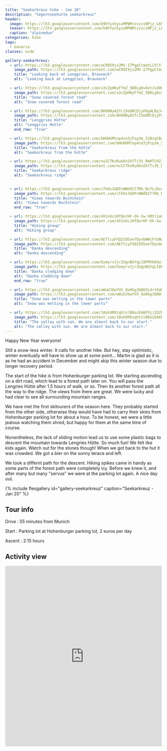 ```yaml
---
title: "Seekarkreuz hike - Jan 20"
description: "tegernseehutte seekarkreuz"
header:
  image: https://lh3.googleusercontent.com/b9hYyn5ysuMPWRtzxzcsNPjz_L66vSQt36dO0GZZil25Bj40-PMOBVq8aYIhPQm69EJpuV2ANcwa-Th59oeZ1hpQ2oBEoTLAMMutpxlwAoABYfqRWu34Js5NX8KxDSQ7M2Xb0UTS5SYhK7UBPjHM8X8rd_K_IFED2PrlpPRYxT4P3Mpt_EXsokXaXKkmicQMowqas0Rd4d1VT8pg6Mre-ttZw7GfgmkudOwiYChjLZOI7iuNAXxB-YSvpUuwqTRmk7h0jbEESR1NFfRJHhCFvMf20lrKOLm-M28M0IIKuOCsSsmi4stmeT501DLQqhbGJaqc_ZIqEaYo8z81owXBSALe8ifknpQ9tktX5lOcqBqt2CjgOJ92deNnf7NEm1N1rRUXaOwJdJpUQjrQM3UKWPj7Dm1S4D7iH3tZ_D6S_UCJ9T5HK9pvCuoD7Ojxez1W0sGwdACMHOnbKd1R9TeMBzV0HHUkWh8M_lSl2S2TZ-q_MJAfBLqcCKQT6svVhMJhFYAtQO77uoioRAWod_cRlxQf51o7SFCpIOSykPkygq7VLpp_tLixwdxF-5BIG6nnx9y-btV955qSIBNbAPfKKgjnkmomZpsHGwv4oETEYXG1yhyOXLc6IRSXuXswusrV93odeMy3CWaymTBGGrcbv9--kSErV2gR1Sf6kq7rdZTRrm6vZJakIo5uLq6izq813eamuNpddoGw5jzpZ2NDsb1ITBazpguBW9_1RqAc4SzEiCemCQ=w2016-h1512-no
  teaser: https://lh3.googleusercontent.com/b9hYyn5ysuMPWRtzxzcsNPjz_L66vSQt36dO0GZZil25Bj40-PMOBVq8aYIhPQm69EJpuV2ANcwa-Th59oeZ1hpQ2oBEoTLAMMutpxlwAoABYfqRWu34Js5NX8KxDSQ7M2Xb0UTS5SYhK7UBPjHM8X8rd_K_IFED2PrlpPRYxT4P3Mpt_EXsokXaXKkmicQMowqas0Rd4d1VT8pg6Mre-ttZw7GfgmkudOwiYChjLZOI7iuNAXxB-YSvpUuwqTRmk7h0jbEESR1NFfRJHhCFvMf20lrKOLm-M28M0IIKuOCsSsmi4stmeT501DLQqhbGJaqc_ZIqEaYo8z81owXBSALe8ifknpQ9tktX5lOcqBqt2CjgOJ92deNnf7NEm1N1rRUXaOwJdJpUQjrQM3UKWPj7Dm1S4D7iH3tZ_D6S_UCJ9T5HK9pvCuoD7Ojxez1W0sGwdACMHOnbKd1R9TeMBzV0HHUkWh8M_lSl2S2TZ-q_MJAfBLqcCKQT6svVhMJhFYAtQO77uoioRAWod_cRlxQf51o7SFCpIOSykPkygq7VLpp_tLixwdxF-5BIG6nnx9y-btV955qSIBNbAPfKKgjnkmomZpsHGwv4oETEYXG1yhyOXLc6IRSXuXswusrV93odeMy3CWaymTBGGrcbv9--kSErV2gR1Sf6kq7rdZTRrm6vZJakIo5uLq6izq813eamuNpddoGw5jzpZ2NDsb1ITBazpguBW9_1RqAc4SzEiCemCQ=w800-h300-no
  caption: "alpineduo"
categories: hike
tags:
  - bavaria
classes: wide

gallery-seekarkreuz:
  - url: https://lh3.googleusercontent.com/wCR9I9js2MV-I7PgpCtmaYLiVlY3r66zlMp1SajoYzBqYC7QboWU_YSQvn2i2BgaELzdqk6l9KkcX42o8KaJL4RebTaLxyqkMlK350RriNDO_LunL7xRV1bNRjuq_mHK3yS7vt6Lcf9iF5yp7ZXZNoQD7r4oDO1Q1MLHje7SzPsr_KcKx-OmtOPMadzWjENg6nnvxxfCji21luT2-DFuJOwRsZNiW3JIe_0Rxf4j0nmRsawxNbZjMDabGIYB-3aBHX9mOgMaGsII_TeXKY7i-Aa2UkCGCDFo2uoR4wv1_w3jWr8Z2FbaJK8oOBgDtJyb-W5A14Fe5AZONM8EwPhw1qUukmfSDou2YkrTilz1cR0Mgi3vZzU4x2CLP8cAnoT5q8wBopwjMtnKYPjysx1Jou_4IiWTXA2QZd97KwRnHhyliBFxLzWSq0Fx2QhmUxgPxQUZ9Duz_5PArlmd6DeVn_XX_m7FV4XWIqu7uOTTr2IGhoERlJVyZvDEf59sCae7pUMhKdwrVsqoxD1rnsmq3fztYBfFWI7tulZEqgMOGInrEP87_8R5eWS9xAmmGt-5ujH67aC_oBH-fk5uGY06yJ765Pluu2e0KHXrLgZkp2AKfkSCId55ta-Qig1Yku1UOAITAhrP4Hw345vIccP7TXNJgC_b4CV0DChUhkdcyCjptk398vBNnyBOkEMrWexr6swRCxNP2GiNNyOL-CnFCFlHG0K_C65GKasCbj5_yysbt-WxWA=w2016-h1512-no
    image_path: https://lh3.googleusercontent.com/wCR9I9js2MV-I7PgpCtmaYLiVlY3r66zlMp1SajoYzBqYC7QboWU_YSQvn2i2BgaELzdqk6l9KkcX42o8KaJL4RebTaLxyqkMlK350RriNDO_LunL7xRV1bNRjuq_mHK3yS7vt6Lcf9iF5yp7ZXZNoQD7r4oDO1Q1MLHje7SzPsr_KcKx-OmtOPMadzWjENg6nnvxxfCji21luT2-DFuJOwRsZNiW3JIe_0Rxf4j0nmRsawxNbZjMDabGIYB-3aBHX9mOgMaGsII_TeXKY7i-Aa2UkCGCDFo2uoR4wv1_w3jWr8Z2FbaJK8oOBgDtJyb-W5A14Fe5AZONM8EwPhw1qUukmfSDou2YkrTilz1cR0Mgi3vZzU4x2CLP8cAnoT5q8wBopwjMtnKYPjysx1Jou_4IiWTXA2QZd97KwRnHhyliBFxLzWSq0Fx2QhmUxgPxQUZ9Duz_5PArlmd6DeVn_XX_m7FV4XWIqu7uOTTr2IGhoERlJVyZvDEf59sCae7pUMhKdwrVsqoxD1rnsmq3fztYBfFWI7tulZEqgMOGInrEP87_8R5eWS9xAmmGt-5ujH67aC_oBH-fk5uGY06yJ765Pluu2e0KHXrLgZkp2AKfkSCId55ta-Qig1Yku1UOAITAhrP4Hw345vIccP7TXNJgC_b4CV0DChUhkdcyCjptk398vBNnyBOkEMrWexr6swRCxNP2GiNNyOL-CnFCFlHG0K_C65GKasCbj5_yysbt-WxWA=w400-h300-no
    title: "Looking back at Lenggries, Brauneck"
    alt: "Looking back at Lenggries, Brauneck"

  - url: https://lh3.googleusercontent.com/u3cZpH6yFfmZ_5B8Lg0vXetJsdOQOnQRrEmniIUlSBdcQ_pgrbIH2yYSIiFap2H_h6QN5U18zAV9rA98aily0f7ml21lUqmRNWW1zCB-t_a9C0l-xBJBPRKrwaiXhP37tlyNLqKuPqTcAXhNs2GkBCw0OWagoqkvBKvfKOao1cpOUGwxsyOFa2Svzl7ES7lsH0jiqYrMWrsi9kHOzpJnI8KI843SgVdQQc1giIerF76oDLnEgDKqwibiNXK4k65QBsY2p27YkSE2JQRKulgPPXlqTY9v44Co9UU7yylyl9-QkLCf1aGrHqNB1xPFZeduIpqPyUWUbBe0RWz4qsEy85Qk4IOiCJOjSlgysdnRTKWoSbdF8I_4qxaUQTvfcsJbt1T3qyT6daCs3TGp3EHvAVaq2NCiSenVJCr-V6TDbgZwtBLhUC7npsMNvQ_N7YbfsjfX8whuSrUOmND2SGyIgyWIl2mUbpRMAT9AfG_CXjmA125zOpLvphLkvVLiT8OOGZpAwLRPk5Zo_x6MfWOSEYjGACtKZ2dYbB1Rwke50wnHqiUaB1gNGFL1N7IxBMs3nyeJXs5HwWVRNMVkOLc_zs-YqyfVhSDrzsLthTivczwY4jAfXIF4Tv7i9_9uTnya6bVeob1y2YTy7hUbQWEgkFBuMydm_mm77V8w5twcAGjdoX0VRSL1Vcsw5tr7fJIRsFUlEaTK_Ci_QsjdCTbIWsKJlZr6WcZ9MeAUnxlP6UkcrpxttA=w2016-h1512-no
    image_path: https://lh3.googleusercontent.com/u3cZpH6yFfmZ_5B8Lg0vXetJsdOQOnQRrEmniIUlSBdcQ_pgrbIH2yYSIiFap2H_h6QN5U18zAV9rA98aily0f7ml21lUqmRNWW1zCB-t_a9C0l-xBJBPRKrwaiXhP37tlyNLqKuPqTcAXhNs2GkBCw0OWagoqkvBKvfKOao1cpOUGwxsyOFa2Svzl7ES7lsH0jiqYrMWrsi9kHOzpJnI8KI843SgVdQQc1giIerF76oDLnEgDKqwibiNXK4k65QBsY2p27YkSE2JQRKulgPPXlqTY9v44Co9UU7yylyl9-QkLCf1aGrHqNB1xPFZeduIpqPyUWUbBe0RWz4qsEy85Qk4IOiCJOjSlgysdnRTKWoSbdF8I_4qxaUQTvfcsJbt1T3qyT6daCs3TGp3EHvAVaq2NCiSenVJCr-V6TDbgZwtBLhUC7npsMNvQ_N7YbfsjfX8whuSrUOmND2SGyIgyWIl2mUbpRMAT9AfG_CXjmA125zOpLvphLkvVLiT8OOGZpAwLRPk5Zo_x6MfWOSEYjGACtKZ2dYbB1Rwke50wnHqiUaB1gNGFL1N7IxBMs3nyeJXs5HwWVRNMVkOLc_zs-YqyfVhSDrzsLthTivczwY4jAfXIF4Tv7i9_9uTnya6bVeob1y2YTy7hUbQWEgkFBuMydm_mm77V8w5twcAGjdoX0VRSL1Vcsw5tr7fJIRsFUlEaTK_Ci_QsjdCTbIWsKJlZr6WcZ9MeAUnxlP6UkcrpxttA=w400-h300-no
    title: "Snow covered forest road"
    alt: "Snow covered forest road"

  - url: https://lh3.googleusercontent.com/8H98NyA2fc15eDRCDjyPdg4LRyJoFLwlEA5CfwXMplV2suFRVnDb29_NqM2HHRLlMpHzDNbNVJwYrA-h5eC_0m-Du0MSOVCvMTh_2KO7qMxc1psm5ltP5yZFDgEeIGIlJbHJDNArTaet2cW0HYMUF011MATEceKVvssYyXlVBjRL5chz7wNZ7RURSOZR5Co1_8zqMsgvp8Qdnaq9nS6Sto9qgB7g_3nr6qzcLlON9jCt0Ck7AtZdSHfZDBKJpynNjKclavEMbwUOThtGkXZ8JBPp6PAX5yhDAczEHgHPkl5d6-XPXAxlpE60KOgDuB8wrHijem2x1PmZHhurxQd_OcmbInatGB-Hz7dovb5g-QdKbI22U4EWKKjy8u1NjRhlODxekz1xLAD0QdyzLrQpVWoykWsECzobee8Im-HDM_bDDdOCsXov2R6FB5RfbSd45I1LXhKoS5mZ2OwoxG8qVRaLRU_QHNYbtAdSGlIdqJH4sjyYwlAfs-5IMFp7n7mBMtB1gtuNNvDy0zuP_RkgJsyvWai7a6WXnkfMiY2ZBRALgiqds9yuXeFkM4wnVGxDdQbLBqZaVaalwSqwdKDiwXSdOg6R84RuNTMB1sDRYKp7GcUUqeFlvWrUPDrTm44utN5IuJ2cx8NkJUZceZHczKRbCYeaeCZ1ROXyVNk8-hjb7rw7UwECFjFkmdCKuLswZe6YtLLVBQGuW4LaTO7XaffFECh0NKAEaPjBSE28jqcLOqhfXw=w2016-h1512-no
    image_path: https://lh3.googleusercontent.com/8H98NyA2fc15eDRCDjyPdg4LRyJoFLwlEA5CfwXMplV2suFRVnDb29_NqM2HHRLlMpHzDNbNVJwYrA-h5eC_0m-Du0MSOVCvMTh_2KO7qMxc1psm5ltP5yZFDgEeIGIlJbHJDNArTaet2cW0HYMUF011MATEceKVvssYyXlVBjRL5chz7wNZ7RURSOZR5Co1_8zqMsgvp8Qdnaq9nS6Sto9qgB7g_3nr6qzcLlON9jCt0Ck7AtZdSHfZDBKJpynNjKclavEMbwUOThtGkXZ8JBPp6PAX5yhDAczEHgHPkl5d6-XPXAxlpE60KOgDuB8wrHijem2x1PmZHhurxQd_OcmbInatGB-Hz7dovb5g-QdKbI22U4EWKKjy8u1NjRhlODxekz1xLAD0QdyzLrQpVWoykWsECzobee8Im-HDM_bDDdOCsXov2R6FB5RfbSd45I1LXhKoS5mZ2OwoxG8qVRaLRU_QHNYbtAdSGlIdqJH4sjyYwlAfs-5IMFp7n7mBMtB1gtuNNvDy0zuP_RkgJsyvWai7a6WXnkfMiY2ZBRALgiqds9yuXeFkM4wnVGxDdQbLBqZaVaalwSqwdKDiwXSdOg6R84RuNTMB1sDRYKp7GcUUqeFlvWrUPDrTm44utN5IuJ2cx8NkJUZceZHczKRbCYeaeCZ1ROXyVNk8-hjb7rw7UwECFjFkmdCKuLswZe6YtLLVBQGuW4LaTO7XaffFECh0NKAEaPjBSE28jqcLOqhfXw=w400-h300-no
    title: "Lenggries Hütte"
    alt: "Lenggries Hütte"
    end_row: "true"

  - url: https://lh3.googleusercontent.com/bHGHUMtnp4ze3jPzp3m_52BzqCBaf9OlrP_2Z0_NxRwDPaM528w6iT9F3xoqrLNJM2EqyhCDbHRNUC81DuTB-Wxq42mdMQ-R9kT96bPSvPrBrOomcV44StGqWIJ3bmDRDlzPPXPuYE5KkWRnzBp-bvDAGdHRb9XKpkWyYt-126GG3oG_8Vs5jOPBNGQ8xYRPEM3DdwaiFFC6kXrxLcnFLZNYMI_Y1CJ699jVsMd1DN4EM9Emhv79HEdXgn98m6etqk2A6dYq6aIUkgEAzZIldvSZCBNMVH1nHjqlXGEJo09162xf_O4RZZc294S4dDSa0OG1tSLUR34rGRvirHQot-ZR1x9elxYfSwW_OGqqV61hFUVSQ12fjoKPZEbSeeFflyATS4oDNgsTBxNBo_bBc7LzSEwLAJkYnvBstSFuAO_ZvuudnGXihcefjlot2HFqqL-YtnTj5JiupZQkPGQX_aFt4VxNsvlldBPmMwMu51ZyteEJmEM_5N-ZnZCkFP25rTNU5JlEQAhN0WDFSYXEw5IRjsemcHzU5MAzsZaqkBRVTIUTrFWtFICldeaQ77IxNkcUULfYcfCadLMhZVk0pDizw59AIRrHi09eYQKX4cvlwYBkVZS_XkkgYmu1-5j7eYmUWt2bKYDl4g69Q3w8QArKi7P3KRSqPRye1NKjHx-TGv_USSiD1_H2iMjN6-D4jlmXrHuArfGf_AraHVYe-p0kHjI6rjBpdlU2uhzYxQ4BkW-6eQ=w2016-h1512-no
    image_path: https://lh3.googleusercontent.com/bHGHUMtnp4ze3jPzp3m_52BzqCBaf9OlrP_2Z0_NxRwDPaM528w6iT9F3xoqrLNJM2EqyhCDbHRNUC81DuTB-Wxq42mdMQ-R9kT96bPSvPrBrOomcV44StGqWIJ3bmDRDlzPPXPuYE5KkWRnzBp-bvDAGdHRb9XKpkWyYt-126GG3oG_8Vs5jOPBNGQ8xYRPEM3DdwaiFFC6kXrxLcnFLZNYMI_Y1CJ699jVsMd1DN4EM9Emhv79HEdXgn98m6etqk2A6dYq6aIUkgEAzZIldvSZCBNMVH1nHjqlXGEJo09162xf_O4RZZc294S4dDSa0OG1tSLUR34rGRvirHQot-ZR1x9elxYfSwW_OGqqV61hFUVSQ12fjoKPZEbSeeFflyATS4oDNgsTBxNBo_bBc7LzSEwLAJkYnvBstSFuAO_ZvuudnGXihcefjlot2HFqqL-YtnTj5JiupZQkPGQX_aFt4VxNsvlldBPmMwMu51ZyteEJmEM_5N-ZnZCkFP25rTNU5JlEQAhN0WDFSYXEw5IRjsemcHzU5MAzsZaqkBRVTIUTrFWtFICldeaQ77IxNkcUULfYcfCadLMhZVk0pDizw59AIRrHi09eYQKX4cvlwYBkVZS_XkkgYmu1-5j7eYmUWt2bKYDl4g69Q3w8QArKi7P3KRSqPRye1NKjHx-TGv_USSiD1_H2iMjN6-D4jlmXrHuArfGf_AraHVYe-p0kHjI6rjBpdlU2uhzYxQ4BkW-6eQ=w400-h300-no
    title: "Seekarkreuz from the hütte"
    alt: "Seekarkreuz from the hütte"

  - url: https://lh3.googleusercontent.com/nvICTKxRuGKn2hTTc35_RmRTCHZjg-3R2BFNnWjTSb1z-jj0G1UIfQZMcRlApNa6Nm2W783LlmJE5eyejzYCVPnfDqscYSq9UIbuTbMYhw-2KFW8eZx1rP8sIVu-RdGEyFau-qNea-RZ71stln2cN405c-MvUzc_a4O9_zchwnYzuPSkWC3RZVTTilhI5lZxjJOo26VMHEU4brzkj4wDZGCkfgV8pWLGz4QkpIbS3U6sTxfsW0WFWwJShP8hpSXjH6uYU6PJXMeicO1Aq-E36scpkbRovMuHOdEyvqRd5HAMlTXR3nY4HFLFT34l6Aqtd6Q1Nb34kksMn8gPgV2H5G6guGFWARwrK889Qk6N_HJP5UYEd39qgbKBc54rRdpaA2Ul3EIe9fbSo4k0Y-kKjhOkn1v78IPfgldArrqvV3J_21LOAGOOWp0n-izgFkAZTobUcJ-b4WZCYI_3EVIWT9_jqkZJ_GCCBQzela9F9CBWbHU3by1vyhKJSbgtw15jZhzvS2BCCRTT0d-m8f8hbGJU81PQ0PbKrHtQ8qN5vsse1_GfxvtifyGuTaVPfIz_utq_bzybaPn9KKgjOgK_O9OvI7vLyY4vi46oZd9Hi5PdlOGVhWHQe4uoMJoa0V046bh-3IAWg4ZaB2J0ypRcsHa88tBu8-RG4i1gtlywyhzGF7XefSoBRcqfmEG12inX3Ajv--aWj8aackDQoDyMOIpBesu3JpqAptCmnZRZ11EN-gwA-A=w2016-h1512-no
    image_path: https://lh3.googleusercontent.com/nvICTKxRuGKn2hTTc35_RmRTCHZjg-3R2BFNnWjTSb1z-jj0G1UIfQZMcRlApNa6Nm2W783LlmJE5eyejzYCVPnfDqscYSq9UIbuTbMYhw-2KFW8eZx1rP8sIVu-RdGEyFau-qNea-RZ71stln2cN405c-MvUzc_a4O9_zchwnYzuPSkWC3RZVTTilhI5lZxjJOo26VMHEU4brzkj4wDZGCkfgV8pWLGz4QkpIbS3U6sTxfsW0WFWwJShP8hpSXjH6uYU6PJXMeicO1Aq-E36scpkbRovMuHOdEyvqRd5HAMlTXR3nY4HFLFT34l6Aqtd6Q1Nb34kksMn8gPgV2H5G6guGFWARwrK889Qk6N_HJP5UYEd39qgbKBc54rRdpaA2Ul3EIe9fbSo4k0Y-kKjhOkn1v78IPfgldArrqvV3J_21LOAGOOWp0n-izgFkAZTobUcJ-b4WZCYI_3EVIWT9_jqkZJ_GCCBQzela9F9CBWbHU3by1vyhKJSbgtw15jZhzvS2BCCRTT0d-m8f8hbGJU81PQ0PbKrHtQ8qN5vsse1_GfxvtifyGuTaVPfIz_utq_bzybaPn9KKgjOgK_O9OvI7vLyY4vi46oZd9Hi5PdlOGVhWHQe4uoMJoa0V046bh-3IAWg4ZaB2J0ypRcsHa88tBu8-RG4i1gtlywyhzGF7XefSoBRcqfmEG12inX3Ajv--aWj8aackDQoDyMOIpBesu3JpqAptCmnZRZ11EN-gwA-A=w400-h300-no
    title: "Seekarkreuz ridge"
    alt: "Seekarkreuz ridge"

 
  - url: https://lh3.googleusercontent.com/cfkOs3GDPcWWd91T7Rb_Ns7LiNzchmyE85TM0w9rgjIEJ6yvaNDWcCL2c5LqXGPpRqvNpmvCvKwdCzdAegg0v4HeGxyYcAJ5fyU7n37mjeW0jHV7VnHhgidCsMrrqmOKZFDHYBkLOQCtoZwDNgAA9IYkG3ZvnZuEtMCpFhbudqChmGuu1q8KQ8ApGX2ZXJQFsGxv3Z1wKH96cpdN6hVsibo9_ICFLGnw7fJs0rh4x8oad2chulhGta-8UCrLSVReQVGH29LcKzsaTr15f9IiZgN25KTqZl23VzrCkBspiQjb1X6DHL_dCB9XGGoABKFOE-GsI6cjpd_iWbvFdH5wlXpmB7b34qdaE6RPRxuE2ss42xaKYgZv5yusqjGmr47c1s7SIKcYaurswdj32_8QaYf27Ldpy-XjGHiryjmsCohn7LISKidZXk6O1nv55LuHleOOQE9XBuRdFsxtNcW0H-g5IkwSuN0FckxxMuu68whFhyW8om-uuE7bRP2OpB1Aqw8mG5STj077vUbqDtMkPysnaUNA-TWi3Gk_wihqAx6ohk65yxZxg-Cl0VZr_WOnCFX02s6CourcpJKkmL2HHD2SU89815ivvvmkg0XUuejbXA_oN6JvzO1nihAkjqBQyJmRHjlqu9tzHYWbp1qT25opBOyXZ68nlGCStc-jSqjW0eHzkOqmZqXeCLH9ElbQvxXsCt8j6zwcLz7FYV7XcMG6JFtNdd8BUPfv72PJjCEP9reoeg=w1156-h1540-no
    image_path: https://lh3.googleusercontent.com/cfkOs3GDPcWWd91T7Rb_Ns7LiNzchmyE85TM0w9rgjIEJ6yvaNDWcCL2c5LqXGPpRqvNpmvCvKwdCzdAegg0v4HeGxyYcAJ5fyU7n37mjeW0jHV7VnHhgidCsMrrqmOKZFDHYBkLOQCtoZwDNgAA9IYkG3ZvnZuEtMCpFhbudqChmGuu1q8KQ8ApGX2ZXJQFsGxv3Z1wKH96cpdN6hVsibo9_ICFLGnw7fJs0rh4x8oad2chulhGta-8UCrLSVReQVGH29LcKzsaTr15f9IiZgN25KTqZl23VzrCkBspiQjb1X6DHL_dCB9XGGoABKFOE-GsI6cjpd_iWbvFdH5wlXpmB7b34qdaE6RPRxuE2ss42xaKYgZv5yusqjGmr47c1s7SIKcYaurswdj32_8QaYf27Ldpy-XjGHiryjmsCohn7LISKidZXk6O1nv55LuHleOOQE9XBuRdFsxtNcW0H-g5IkwSuN0FckxxMuu68whFhyW8om-uuE7bRP2OpB1Aqw8mG5STj077vUbqDtMkPysnaUNA-TWi3Gk_wihqAx6ohk65yxZxg-Cl0VZr_WOnCFX02s6CourcpJKkmL2HHD2SU89815ivvvmkg0XUuejbXA_oN6JvzO1nihAkjqBQyJmRHjlqu9tzHYWbp1qT25opBOyXZ68nlGCStc-jSqjW0eHzkOqmZqXeCLH9ElbQvxXsCt8j6zwcLz7FYV7XcMG6JFtNdd8BUPfv72PJjCEP9reoeg=w300-h400-no 
    title: "Views towards Buchstein"
    alt: "Views towards Buchstein"
    end_row: "true"

  - url: https://lh3.googleusercontent.com/4X1nUciHfQorHF-Ok-Sw-SMtl1aQfXW7-W0QzLLb1pHtXyiZVvv1EQZr7dV7KpwZKqyAmfSYs_rH4y-Yx5MC5bsO9gdbaSX1LmMaFjRrd573pdAcq9B66H6lKnDGxnrwHZ3yoTnp35uA5ByKe83p87zMaibuAEeidok0wvC5I9N87hvpVwl2xRihMyvnsSl1sEeuTbYns7157n_rOrTADKLxmNup_HyNAJUaGtPG7VofywK0fmZgHm541pJ6Ao4hG0T9i6ByYKrbatR4bgO8nvYRhMr97e3pfnW9tZoWDlXJ-P3QXzCzdem9f7q7DRpG3Mcv_jno4Dt-hN8dA2yf4vLyIzel_2JdqTZHKXFLToGcplF-K0mAf1D5XuWMlmNlmE5Mv7wWJ8pj0efYXOMtvKCwLhbk8xx1UGPbN_9no7sh38kfvT_K7AhH3aqPt5HfPKR9Q0eGHyIb9iZB13Xbt361NOSkAKkI7uNkqsM7QRgfgDlf6KeeWcolYICqdhcwEeMwSlSmPSH_pakDJb8vNoAYTl2m3BtRHtFnaCR3a3Rc__GaKP1P9FeMbQ3E6doaer_H4K48DgII1cPSC1HpIUvS7WqWvJtw-poldrtlxDoMn2fdivETdrEdTz0x9rH-k-86NTctjW9RSUfgnvnKPh_HTXFh6DiECfVvOjxroa3JQ3kf-1T0_aUZh8pc7m5KHe60E795SVq7ne7bKmzfNU30WD1uouOaz8bf3nNkYSbAA_wYBA=w2016-h1512-no
    image_path: https://lh3.googleusercontent.com/4X1nUciHfQorHF-Ok-Sw-SMtl1aQfXW7-W0QzLLb1pHtXyiZVvv1EQZr7dV7KpwZKqyAmfSYs_rH4y-Yx5MC5bsO9gdbaSX1LmMaFjRrd573pdAcq9B66H6lKnDGxnrwHZ3yoTnp35uA5ByKe83p87zMaibuAEeidok0wvC5I9N87hvpVwl2xRihMyvnsSl1sEeuTbYns7157n_rOrTADKLxmNup_HyNAJUaGtPG7VofywK0fmZgHm541pJ6Ao4hG0T9i6ByYKrbatR4bgO8nvYRhMr97e3pfnW9tZoWDlXJ-P3QXzCzdem9f7q7DRpG3Mcv_jno4Dt-hN8dA2yf4vLyIzel_2JdqTZHKXFLToGcplF-K0mAf1D5XuWMlmNlmE5Mv7wWJ8pj0efYXOMtvKCwLhbk8xx1UGPbN_9no7sh38kfvT_K7AhH3aqPt5HfPKR9Q0eGHyIb9iZB13Xbt361NOSkAKkI7uNkqsM7QRgfgDlf6KeeWcolYICqdhcwEeMwSlSmPSH_pakDJb8vNoAYTl2m3BtRHtFnaCR3a3Rc__GaKP1P9FeMbQ3E6doaer_H4K48DgII1cPSC1HpIUvS7WqWvJtw-poldrtlxDoMn2fdivETdrEdTz0x9rH-k-86NTctjW9RSUfgnvnKPh_HTXFh6DiECfVvOjxroa3JQ3kf-1T0_aUZh8pc7m5KHe60E795SVq7ne7bKmzfNU30WD1uouOaz8bf3nNkYSbAA_wYBA=w400-h300-no
    title: "Hiking group"
    alt: "Hiking group"

  - url: https://lh3.googleusercontent.com/AEflcyFXQ2IO5oe7DynbWWiFtGNw0eYH0xx1Mxm_rElGie8CPnOkzDNyUBkm-RLEQ5i8vnKYq2xZD9ZNXPKPn61HAZ5L4GsW499HFFL1IUc51ifXq0mSY-r2Ns9LQ2D_qkdftbrAS_k8iSbfWv2xhGWcRkqQvSiQHSesRDRoXSGWBrGkjuGmTAbXeGvnFB6qEoGeF2C3KGRP5ffrDDiGxRYv9IPtT8xm12oRLN6GXvaKg5m9VU0reOdSZVIoqSj1EPAtlFO8Usm17-r9r5bINyYD42OPr340iMxgi4Nd6zjwtppTOv6-9gtY6VYSN3ZLiI4e9uPkQFzy0HrDPz3wNYwReoftYyWDWupJmvY6rnKxzUFGxW4o5shPyKTBr8VTYHdRAC68yYTUEPLRkU74apS89_5QwXBCa_XfppGImXhJquGAhNN138ri4JD54DGP_WiNeQXSfgvbbtmVpb6w-O8HB6GNYhLfzoukRvFrUGkTvUG1x5kSGGic_uB4ygIwbb8s_1lv-9yeC7eK9-R3yCtYH6P5ztQZqwu6-FqHsZMM1CQcLLcJxM2uZfWOA99gfrR14W-X2FuGit7bwyjKIk9oMpQtV7Tjy_lYLYgcXeUvCVVSmF05IikTrOOgs7f5nfetiYzpWoIHbkCq366xEfc0kEfb_3t_d6iJBDe476quu9SM3XiIte3CVgLHxQQpXAmuuMnU9HkoCRWpxsEiywteeVrwV-3NMaJ0qpfpl00T5KNiWQ=w1156-h1540-no
    image_path: https://lh3.googleusercontent.com/AEflcyFXQ2IO5oe7DynbWWiFtGNw0eYH0xx1Mxm_rElGie8CPnOkzDNyUBkm-RLEQ5i8vnKYq2xZD9ZNXPKPn61HAZ5L4GsW499HFFL1IUc51ifXq0mSY-r2Ns9LQ2D_qkdftbrAS_k8iSbfWv2xhGWcRkqQvSiQHSesRDRoXSGWBrGkjuGmTAbXeGvnFB6qEoGeF2C3KGRP5ffrDDiGxRYv9IPtT8xm12oRLN6GXvaKg5m9VU0reOdSZVIoqSj1EPAtlFO8Usm17-r9r5bINyYD42OPr340iMxgi4Nd6zjwtppTOv6-9gtY6VYSN3ZLiI4e9uPkQFzy0HrDPz3wNYwReoftYyWDWupJmvY6rnKxzUFGxW4o5shPyKTBr8VTYHdRAC68yYTUEPLRkU74apS89_5QwXBCa_XfppGImXhJquGAhNN138ri4JD54DGP_WiNeQXSfgvbbtmVpb6w-O8HB6GNYhLfzoukRvFrUGkTvUG1x5kSGGic_uB4ygIwbb8s_1lv-9yeC7eK9-R3yCtYH6P5ztQZqwu6-FqHsZMM1CQcLLcJxM2uZfWOA99gfrR14W-X2FuGit7bwyjKIk9oMpQtV7Tjy_lYLYgcXeUvCVVSmF05IikTrOOgs7f5nfetiYzpWoIHbkCq366xEfc0kEfb_3t_d6iJBDe476quu9SM3XiIte3CVgLHxQQpXAmuuMnU9HkoCRWpxsEiywteeVrwV-3NMaJ0qpfpl00T5KNiWQ=w300-h400-no
    title: "Danka descending"
    alt: "Danka descending"

  - url: https://lh3.googleusercontent.com/Gsmyrv3jrZUgnBGYqLI8PMVb03wIasY0wRTu1cdCj6SvDn8eiL2wacsTyKzpCDvoXFr9iSsg0uK4qKf1ygTRrUxfNSX5t_14f1OUV0HlpWAJGw5d1Ut0dyr4IsP3Gbd6KhRtU1a__1bAaLp8C1V1HtGbOr-PytMQembKx0LVO5c1YQDMZEtRG56FNYoqSfiVO5DLWEB6ttFC1njaykOmNLUwhcIjI4esMJbteButBGSES6DOeScyUSVpQ3de-j1DqNfCN7NfvYaES6RB0ExJ0RRpjwWkcWvyl-ngSVJV0VLp_yuhOI1YopsybxMKbHb1Y2SKZlWoUyZl10GCeSYCZbOIKE7-XGEcC9OiHuIHChKoA7lw0B3Y5dk7dOrd3TShJI211yzu2wgzbHdyExasxwRze0A4Gi4X_q4MSdFixynsXlp4OU1F_6ObHBQnV3U0n0cupFErCQLvZq-7QQu8kHMua9BqTAxG0A3XgHQLRJc8W28dduj2wEB-fS-NJHZMdHN8cbsh9UzUd26edOXyEaNM-6O6-L3WHmP_nrg9M8fQ15kMqG_j6TjGAnAfGVvZqGqft_qBjBQK2htFuTTfb9jK5c3ZhoNcqyq5Oc5XE-Jyfo_hH1TgtAJcK5uSmA4XrdabuxlIAkti4iAUdtKCy1x9qQFwhvi8vBdQ5diMhdbLtIXH_YgTJ04MerMyDaeStf5omx8JHPntcXU7SGK-k3h_RNg4T32ESzBjFNxFXjfKbj7Bog=w1156-h1540-no
    image_path: https://lh3.googleusercontent.com/Gsmyrv3jrZUgnBGYqLI8PMVb03wIasY0wRTu1cdCj6SvDn8eiL2wacsTyKzpCDvoXFr9iSsg0uK4qKf1ygTRrUxfNSX5t_14f1OUV0HlpWAJGw5d1Ut0dyr4IsP3Gbd6KhRtU1a__1bAaLp8C1V1HtGbOr-PytMQembKx0LVO5c1YQDMZEtRG56FNYoqSfiVO5DLWEB6ttFC1njaykOmNLUwhcIjI4esMJbteButBGSES6DOeScyUSVpQ3de-j1DqNfCN7NfvYaES6RB0ExJ0RRpjwWkcWvyl-ngSVJV0VLp_yuhOI1YopsybxMKbHb1Y2SKZlWoUyZl10GCeSYCZbOIKE7-XGEcC9OiHuIHChKoA7lw0B3Y5dk7dOrd3TShJI211yzu2wgzbHdyExasxwRze0A4Gi4X_q4MSdFixynsXlp4OU1F_6ObHBQnV3U0n0cupFErCQLvZq-7QQu8kHMua9BqTAxG0A3XgHQLRJc8W28dduj2wEB-fS-NJHZMdHN8cbsh9UzUd26edOXyEaNM-6O6-L3WHmP_nrg9M8fQ15kMqG_j6TjGAnAfGVvZqGqft_qBjBQK2htFuTTfb9jK5c3ZhoNcqyq5Oc5XE-Jyfo_hH1TgtAJcK5uSmA4XrdabuxlIAkti4iAUdtKCy1x9qQFwhvi8vBdQ5diMhdbLtIXH_YgTJ04MerMyDaeStf5omx8JHPntcXU7SGK-k3h_RNg4T32ESzBjFNxFXjfKbj7Bog=w300-h400-no
    title: "Danka sledging down"
    alt: "Danka sledding down"
    end_row: "true"

  - url: https://lh3.googleusercontent.com/wWuUJOwYVX_Oa9Gg3bNO3Ldrt8aNYwVYWPs_Q6TFaStyj42VXhiYwPTBsMfOKHbVKlLQr0FV7aLYcJo0FWm63jRh7wn-jJkuz-7u6YwYihWED851o8yedOwvG_o1k8BEQmjukVFG9UERbLpb3FTsYp0Ar_ilr7TCEEJ_RkRhN0lRDYGcAlJjbv5DQe53CYqIk9QyKcSDhMdvsA54mN5w1HnmhaWoeCjI1gCQm7GNQsdkORShazcJ2BkUBnzUwogrBt7bneTQQHJhk7i3I4ZLdM1K6JKjvEk95Gbul2Nfqvu3vy0ZMKaap9jxeb5XjZ1R7YHrNInqRLu7M7Nlm5GPtihmN_xNFkWDXGLBhv96UUoLA7CMajG9Tgmp2bjBy8tmjgMU_j8hnSc1WsarwMhnKZCbGcPWtSbb5uF86DJSL4m_Ps6CumlFhQwNuyNl9AWZIaXOwDfyIip8erxhWHqrg2PYwGkZpd1hPKtg0JfiF25au2ZioYwRlFsy_fgTmrd1wwf2Rn66h_cql7tg2NYKDXBqxGoG896XsHTkZil1374NPxb4-Jc-ACbD_zEYSi9uuQFhydijvaK8kLk-qCrgEeltw4tngEQjMppzjfu7zo_PjI-7oT79k7JHxR40ev_qq7zgyWdsbOIrOSU3lLMxYk_vC7wgHT4he--zo-Lzm0k625WhCF-LdEWY6oS476_8n3KhQWuoHCedeUoq0UjB76Iw0El5h4p1pIgLd_IjxoYoZZ03kw=w1156-h1540-no
    image_path: https://lh3.googleusercontent.com/wWuUJOwYVX_Oa9Gg3bNO3Ldrt8aNYwVYWPs_Q6TFaStyj42VXhiYwPTBsMfOKHbVKlLQr0FV7aLYcJo0FWm63jRh7wn-jJkuz-7u6YwYihWED851o8yedOwvG_o1k8BEQmjukVFG9UERbLpb3FTsYp0Ar_ilr7TCEEJ_RkRhN0lRDYGcAlJjbv5DQe53CYqIk9QyKcSDhMdvsA54mN5w1HnmhaWoeCjI1gCQm7GNQsdkORShazcJ2BkUBnzUwogrBt7bneTQQHJhk7i3I4ZLdM1K6JKjvEk95Gbul2Nfqvu3vy0ZMKaap9jxeb5XjZ1R7YHrNInqRLu7M7Nlm5GPtihmN_xNFkWDXGLBhv96UUoLA7CMajG9Tgmp2bjBy8tmjgMU_j8hnSc1WsarwMhnKZCbGcPWtSbb5uF86DJSL4m_Ps6CumlFhQwNuyNl9AWZIaXOwDfyIip8erxhWHqrg2PYwGkZpd1hPKtg0JfiF25au2ZioYwRlFsy_fgTmrd1wwf2Rn66h_cql7tg2NYKDXBqxGoG896XsHTkZil1374NPxb4-Jc-ACbD_zEYSi9uuQFhydijvaK8kLk-qCrgEeltw4tngEQjMppzjfu7zo_PjI-7oT79k7JHxR40ev_qq7zgyWdsbOIrOSU3lLMxYk_vC7wgHT4he--zo-Lzm0k625WhCF-LdEWY6oS476_8n3KhQWuoHCedeUoq0UjB76Iw0El5h4p1pIgLd_IjxoYoZZ03kw=w300-h400-no
    title: "Snow was melting in the lower parts"
    alt: "Snow was melting in the lower parts"

  - url: https://lh3.googleusercontent.com/10ohXMXzqhtslB8ozEA6PXjj1DZkxfCZseSQAvOTXpUWBSx_LyTLpH8JAsVF2p49G2oYW5bLV8b-sFvMxM4C9VvuOnBQPzs_X1hPR64s8Pk3sndfxzUrvzU5S17w_54QxoBjLJBMVEShaTu7L62O7li2zZ1ZUWkfoNQipyaXagtHjy9cb1N42WtmNR-FlbgpVC7gVUDIEuJZUvk2n7gnc57MxU9udKduM4cfuhZDRJPnC_PkLfSGHPDfSVQk30610J-pdwuEec7aDrT_nn-e5OPjHk3j_xuiTsfiqUrunOlQOYzlrWhwy72POS0TbOvfJ6zCw2_LBWa_7_tA7YcVxtvKVwu5bMck2KIhgEocuCD1f6Ne_FbYjAiVMCbsNYVpduUYGc9XybnNitUk0g0kLS4whXYjWkmMnCL5XMnAwCdQJmxcmIeaxFW7XfK9un4Zys3mhXrH0v1Qkp-q4By5U4nQ1oyV1VoY1skU43vI0lWpzrGl62THCyxym-LHc-35jkOGv0ofh09wp2IsBHJtMnV8akU9G215LRec2Z4Iknmq2VN9qTVMMbaK3LDrYZ4UDp4TK67-kpuFW90CPaLX3jzWECOL_IgNHX0qwH-k-hnWZra30T9ixUpGkIl4mWxG6mr32y8MZ3EFEjiNkqm1sYEO6f6-O0rCQ3zcjJsf1Vb-BCxoOX5bBJlj6pYP_Qc1UVLxOjYQKx1dCp5wuCPDxwyk8Xu79yEyhPfE-pk3oNYA59iO_A=w2016-h1512-no
    image_path: https://lh3.googleusercontent.com/10ohXMXzqhtslB8ozEA6PXjj1DZkxfCZseSQAvOTXpUWBSx_LyTLpH8JAsVF2p49G2oYW5bLV8b-sFvMxM4C9VvuOnBQPzs_X1hPR64s8Pk3sndfxzUrvzU5S17w_54QxoBjLJBMVEShaTu7L62O7li2zZ1ZUWkfoNQipyaXagtHjy9cb1N42WtmNR-FlbgpVC7gVUDIEuJZUvk2n7gnc57MxU9udKduM4cfuhZDRJPnC_PkLfSGHPDfSVQk30610J-pdwuEec7aDrT_nn-e5OPjHk3j_xuiTsfiqUrunOlQOYzlrWhwy72POS0TbOvfJ6zCw2_LBWa_7_tA7YcVxtvKVwu5bMck2KIhgEocuCD1f6Ne_FbYjAiVMCbsNYVpduUYGc9XybnNitUk0g0kLS4whXYjWkmMnCL5XMnAwCdQJmxcmIeaxFW7XfK9un4Zys3mhXrH0v1Qkp-q4By5U4nQ1oyV1VoY1skU43vI0lWpzrGl62THCyxym-LHc-35jkOGv0ofh09wp2IsBHJtMnV8akU9G215LRec2Z4Iknmq2VN9qTVMMbaK3LDrYZ4UDp4TK67-kpuFW90CPaLX3jzWECOL_IgNHX0qwH-k-hnWZra30T9ixUpGkIl4mWxG6mr32y8MZ3EFEjiNkqm1sYEO6f6-O0rCQ3zcjJsf1Vb-BCxoOX5bBJlj6pYP_Qc1UVLxOjYQKx1dCp5wuCPDxwyk8Xu79yEyhPfE-pk3oNYA59iO_A=w400-h300-no
    title: "The valley with sun. We are almost back to our start."
    alt: "The valley with sun. We are almost back to our start."
---
```


Happy New Year everyone! 

Still a snow-less winter. It calls for another hike. But hey, stay optimistic, winter eventually will have to show up at some point... Martin is glad as it is as he had an accident in December and might skip this winter season due to longer recovery period.

The start of the hike is from Hohenburger parking lot. We starting ascending on a dirt road, which lead to a forest path later on. You will pass the Lengries Hütte after 1.5 hours of walk, or so. Then its another forest path all the way to the ridge. The views from there are great. We were lucky and had clear to see all surrounding mountain ranges. 

We have met the first skitourers of the season here. They probably started from the other side, otherwise they would have had to carry their skies from Hohenburger parking lot for about a hour. To be honest, we were a little jealous watching them shred, but happy for them at the same time of course. 

Nonentheless, the lack of sliding motion lead us to use some plastic bags to descent the mountain towards Lengries Hütte. So much fun! We felt like kids again. Watch out for the stones though! When we got back to the hut it was crowded. We got a bier on the sunny terace and left. 

We took a differnt path for the descent. Hiking spikes came in handy as some parts of the forest path were completely icy. Before we knew it, and after many but many "servus" we were at the parking lot again. A nice day out. 


{% include flexgallery id="gallery-seekarkreuz" caption="Seekarkreuz - Jan 20" %}

## Tour info

Drive
: 55 minutes from Munich

Start
: Parking lot at Hohenburger parking lot, 2 euros per day

Ascent
: 2:15 hours

## Activity view

<iframe src="https://www.komoot.com/tour/108737174/embed?profile=1" width="100%" height="580" frameborder="0" scrolling="no"></iframe>

